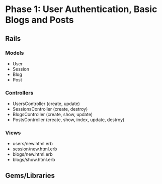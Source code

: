 # Phase 1: User Authentication, Basic Blogs and Posts

## Rails
### Models
* User
* Session
* Blog
* Post

### Controllers
* UsersController (create, update)
* SessionsController (create, destroy)
* BlogsController (create, show, update)
* PostsController (create, show, index, update, destroy)

### Views
* users/new.html.erb
* session/new.html.erb
* blogs/new.html.erb
* blogs/show.html.erb

## Gems/Libraries

